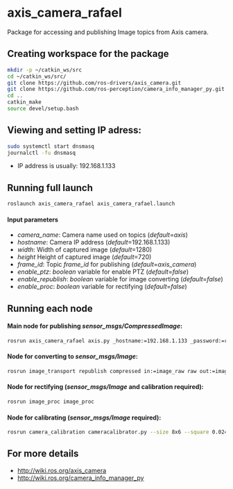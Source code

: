# axis_camera_rafael

Package for accessing and publishing Image topics from Axis camera.


## Creating workspace for the package

```bash
mkdir -p ~/catkin_ws/src
cd ~/catkin_ws/src/
git clone https://github.com/ros-drivers/axis_camera.git
git clone https://github.com/ros-perception/camera_info_manager_py.git
cd ..
catkin_make
source devel/setup.bash
```


## Viewing and setting IP adress:

```bash
sudo systemctl start dnsmasq
journalctl -fu dnsmasq
```

- IP address is usually: 192.168.1.133


## Running full launch
```bash
roslaunch axis_camera_rafael axis_camera_rafael.launch
```

#### Input parameters
- *camera_name*: Camera name used on topics (*default*=*axis*)
- *hostname*: Camera IP address (*default*=192.168.1.133)
- *width*: Width of captured image (*default*=1280)
- *height* Height of captured image (*default*=720)
- *frame_id*: Topic *frame_id* for publishing (*default*=*axis_camera*)
- *enable_ptz*: *boolean* variable for enable PTZ (*default*=*false*)
- *enable_republish*: *boolean* variable for image converting (*default*=*false*)
- *enable_proc*: *boolean* variable for rectifying (*default*=*false*)


## Running each node

#### Main node for publishing *sensor_msgs/CompressedImage*:
```bash
rosrun axis_camera_rafael axis.py _hostname:=192.168.1.133 _password:=root
```

#### Node for converting to *sensor_msgs/Image*:
```bash
rosrun image_transport republish compressed in:=image_raw raw out:=image_raw
```

#### Node for rectifying (*sensor_msgs/Image* and calibration required):
```bash
rosrun image_proc image_proc
```

#### Node for calibrating (*sensor_msgs/Image* required):
```bash
rosrun camera_calibration cameracalibrator.py --size 8x6 --square 0.0245 \ image:=/axis/image_raw camera:=/axis
```

## For more details

- http://wiki.ros.org/axis_camera
- http://wiki.ros.org/camera_info_manager_py

